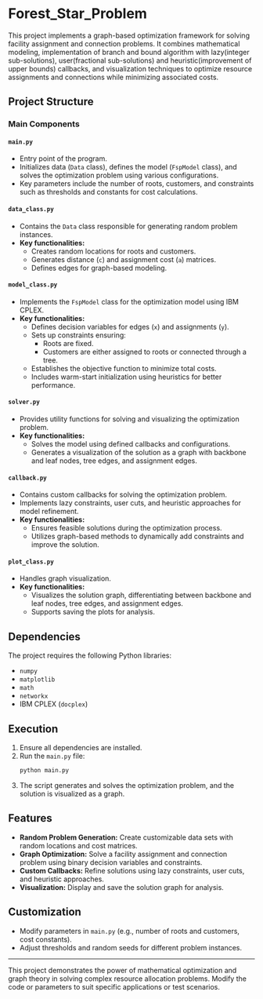 # Forest_Star_Problem

This project implements a graph-based optimization framework for solving facility assignment and connection problems. It combines mathematical modeling, implementation of branch and bound algorithm with lazy(integer sub-solutions), user(fractional sub-solutions) and heuristic(improvement of upper bounds) callbacks, and visualization techniques to optimize resource assignments and connections while minimizing associated costs.

## Project Structure

### Main Components

#### `main.py`

- Entry point of the program.
- Initializes data (`Data` class), defines the model (`FspModel` class), and solves the optimization problem using various configurations.
- Key parameters include the number of roots, customers, and constraints such as thresholds and constants for cost calculations.

#### `data_class.py`

- Contains the `Data` class responsible for generating random problem instances.
- **Key functionalities:**
  - Creates random locations for roots and customers.
  - Generates distance (`c`) and assignment cost (`a`) matrices.
  - Defines edges for graph-based modeling.

#### `model_class.py`

- Implements the `FspModel` class for the optimization model using IBM CPLEX.
- **Key functionalities:**
  - Defines decision variables for edges (`x`) and assignments (`y`).
  - Sets up constraints ensuring:
    - Roots are fixed.
    - Customers are either assigned to roots or connected through a tree.
  - Establishes the objective function to minimize total costs.
  - Includes warm-start initialization using heuristics for better performance.

#### `solver.py`

- Provides utility functions for solving and visualizing the optimization problem.
- **Key functionalities:**
  - Solves the model using defined callbacks and configurations.
  - Generates a visualization of the solution as a graph with backbone and leaf nodes, tree edges, and assignment edges.

#### `callback.py`

- Contains custom callbacks for solving the optimization problem.
- Implements lazy constraints, user cuts, and heuristic approaches for model refinement.
- **Key functionalities:**
  - Ensures feasible solutions during the optimization process.
  - Utilizes graph-based methods to dynamically add constraints and improve the solution.

#### `plot_class.py`

- Handles graph visualization.
- **Key functionalities:**
  - Visualizes the solution graph, differentiating between backbone and leaf nodes, tree edges, and assignment edges.
  - Supports saving the plots for analysis.

## Dependencies

The project requires the following Python libraries:

- `numpy`
- `matplotlib`
- `math`
- `networkx`
- IBM CPLEX (`docplex`)

## Execution

1. Ensure all dependencies are installed.
2. Run the `main.py` file:
   ```bash
   python main.py
   ```
3. The script generates and solves the optimization problem, and the solution is visualized as a graph.

## Features

- **Random Problem Generation:** Create customizable data sets with random locations and cost matrices.
- **Graph Optimization:** Solve a facility assignment and connection problem using binary decision variables and constraints.
- **Custom Callbacks:** Refine solutions using lazy constraints, user cuts, and heuristic approaches.
- **Visualization:** Display and save the solution graph for analysis.

## Customization

- Modify parameters in `main.py` (e.g., number of roots and customers, cost constants).
- Adjust thresholds and random seeds for different problem instances.

---

This project demonstrates the power of mathematical optimization and graph theory in solving complex resource allocation problems. Modify the code or parameters to suit specific applications or test scenarios.

